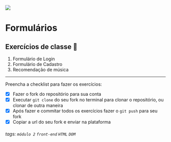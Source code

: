 ![](https://i.imgur.com/xG74tOh.png)

# Formulários

## Exercícios de classe 🏫

1. Formulário de Login
2. Formulário de Cadastro
3. Recomendação de música

---

Preencha a checklist para fazer os exercícios:

- [x] Fazer o fork do repositório para sua conta
- [x] Executar `git clone` do seu fork no terminal para clonar o repositório, ou clonar de outra maneira
- [x] Após fazer e commitar todos os exercícios fazer o `git push` para seu fork
- [x] Copiar a url do seu fork e enviar na plataforma

###### tags: `módulo 2` `front-end` `HTML` `DOM`
